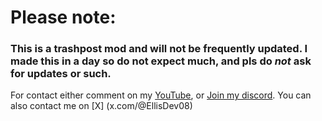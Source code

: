 # Please note:
### This is a trashpost mod and will not be frequently updated. I made this in a day so do not expect much, and pls do _not_ ask for updates or such.
For contact either comment on my [YouTube](youtube.com/@ellis0099), or [Join my discord](https://discord.gg/J79eMhUGD4). You can also contact me on [X] (x.com/@EllisDev08)
